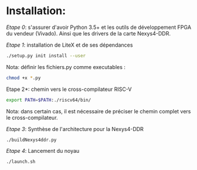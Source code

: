 

# Installation:

*Etape 0*: s'assurer d'avoir Python 3.5+ et les outils de développement FPGA du vendeur (Vivado). Ainsi que les drivers de la carte Nexys4-DDR.

*Etape 1*: installation de LiteX et de ses dépendances

```bash
./setup.py init install --user
```

Nota: définir les fichiers.py comme executables :

```bash
chmod +x *.py
```

Etape 2*: chemin vers le cross-compilateur RISC-V

```bash
export PATH=$PATH:./riscv64/bin/
```

Nota: dans certain cas, il est nécessaire de préciser le chemin complet vers le cross-compilateur.

*Etape 3*: Synthèse de l'architecture pour la Nexys4-DDR

```bash
./buildNexys4ddr.py
```

*Etape 4*: Lancement du noyau

```bash
./launch.sh
```

